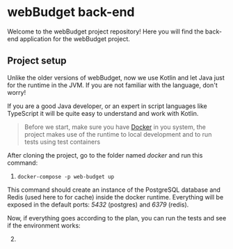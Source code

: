 # webBudget back-end

Welcome to the webBudget project repository! Here you will find the back-end application for the webBudget 
project.

## Project setup

Unlike the older versions of webBudget, now we use Kotlin and let Java just for the runtime in the JVM. If you are not 
familiar with the language, don't worry! 

If you are a good Java developer, or an expert in script languages like TypeScript it will be quite easy to understand 
and work with Kotlin. 

> Before we start, make sure you have [Docker](https://docs.docker.com/get-docker/) in you system, the project makes use 
> of the runtime to local development and to run tests using test containers

After cloning the project, go to the folder named _docker_ and run this command: 

1. `docker-compose -p web-budget up`

This command should create an instance of the PostgreSQL database and Redis (used here to for cache) inside the docker 
runtime. Everything will be exposed in the default ports: _5432_ (postgres) and _6379_ (redis).

Now, if everything goes according to the plan, you can run the tests and see if the environment works:

2. 